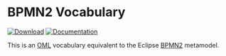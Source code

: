 # BPMN2 Vocabulary

[![Download](https://api.bintray.com/packages/opencaesar/ontologies/eclipse-vocabularies/images/download.svg)](https://bintray.com/opencaesar/ontologies/eclipse-vocabularies/_latestVersion)
[![Documentation](https://img.shields.io/badge/Documentation-HTML-orange)](https://opencaesar.github.io/eclipse-vocabularies/build/oml/www.omg.org/spec/BPMN/20100524/MODEL-XMI.html) 

This is an [OML](https://github.com/opencaesar/oml) vocabulary equivalent to the Eclipse [BPMN2](https://www.eclipse.org/modeling/mdt/?project=bpmn2) metamodel. 
